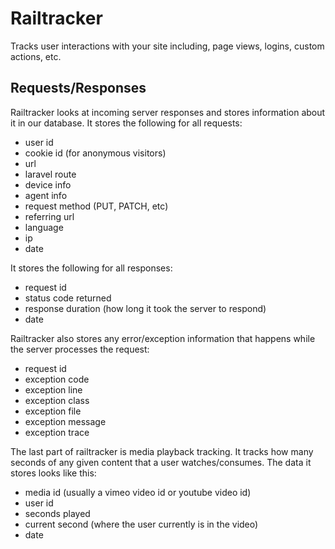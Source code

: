 # Railtracker

Tracks user interactions with your site including, page views, logins, custom actions, etc.

## Requests/Responses

Railtracker looks at incoming server responses and stores information about it in our database. 
It stores the following for all requests:

- user id
- cookie id (for anonymous visitors)
- url
- laravel route
- device info
- agent info
- request method (PUT, PATCH, etc)
- referring url
- language
- ip
- date

It stores the following for all responses:

- request id
- status code returned
- response duration (how long it took the server to respond)
- date

Railtracker also stores any error/exception information that happens while the server processes the request:

- request id
- exception code
- exception line
- exception class
- exception file
- exception message
- exception trace


The last part of railtracker is media playback tracking. It tracks how many seconds of any given content that a user watches/consumes. The data it stores looks like this:

- media id (usually a vimeo video id or youtube video id)
- user id
- seconds played
- current second (where the user currently is in the video)
- date